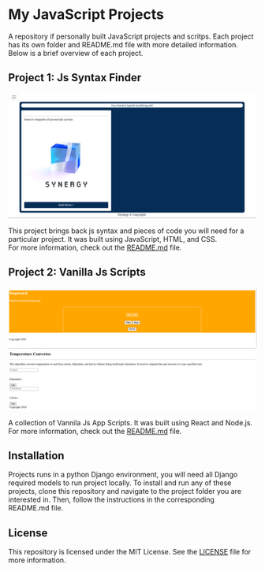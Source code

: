 # My JavaScript Projects

A repository if personally built JavaScript projects and scritps. Each project has its own folder and README.md file with more detailed information. Below is a brief overview of each project.

## Project 1: Js Syntax Finder

![Screenshot of Project 1](https://github.com/aienx/js-archive/blob/main/jsapp4.png)

This project brings back js syntax and pieces of code you will need for a particular project. It was built using JavaScript, HTML, and CSS.   
For more information, check out the [README.md](project1/README.md) file.

## Project 2: Vanilla Js Scripts

![Screenshot of Project 1](https://github.com/aienx/js-archive/blob/main/jsapp1.png)
![Screenshot of Project 2](https://github.com/aienx/js-archive/blob/main/jsapp2.png)

A collection of Vannila Js App Scripts. It was built using React and Node.js. For more information, check out the [README.md](project2/README.md) file.


## Installation

Projects runs in a python Django environment, you will need all Django required models to run project locally.
To install and run any of these projects, clone this repository and navigate to the project folder you are interested in. Then, follow the instructions in the corresponding README.md file.

## License

This repository is licensed under the MIT License. See the [LICENSE](LICENSE) file for more information.
